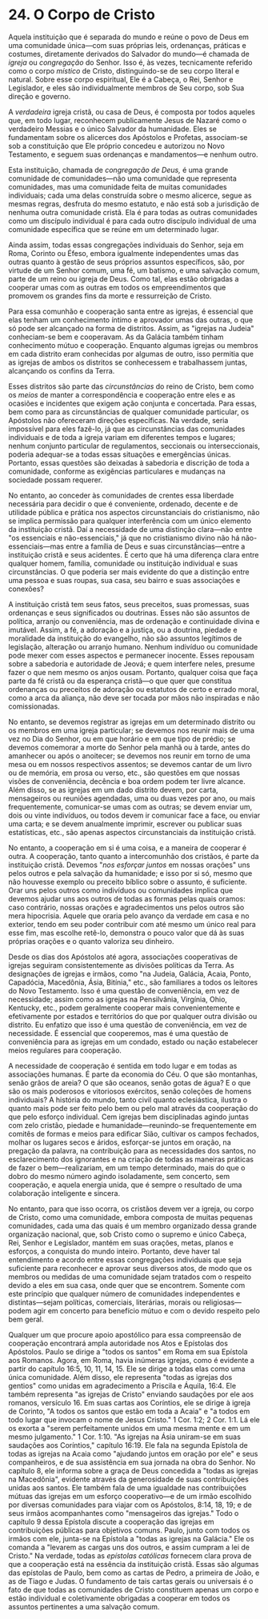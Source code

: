 # 24. O Corpo de Cristo

Aquela instituição que é separada do mundo e reúne o povo de Deus em uma comunidade única—com suas próprias leis, ordenanças, práticas e costumes, diretamente derivados do Salvador do mundo—é chamada de *igreja* ou *congregação* do Senhor. Isso é, às vezes, tecnicamente referido como o corpo *místico* de Cristo, distinguindo-se de seu corpo literal e natural. Sobre esse corpo espiritual, Ele é a Cabeça, o Rei, Senhor e Legislador, e eles são individualmente membros de Seu corpo, sob Sua direção e governo.

A *verdadeira* igreja cristã, ou casa de Deus, é composta por todos aqueles que, em todo lugar, reconhecem publicamente Jesus de Nazaré como o verdadeiro Messias e o único Salvador da humanidade. Eles se fundamentam sobre os alicerces dos Apóstolos e Profetas, associam-se sob a constituição que Ele próprio concedeu e autorizou no Novo Testamento, e seguem suas ordenanças e mandamentos—e nenhum outro.

Esta instituição, chamada de *congregação de Deus,* é uma grande comunidade de comunidades—não uma comunidade que representa comunidades, mas uma comunidade feita de muitas comunidades individuais; cada uma delas construída sobre o mesmo alicerce, segue as mesmas regras, desfruta do mesmo estatuto, e não está sob a jurisdição de nenhuma outra comunidade cristã. Ela é para todas as outras comunidades como um discípulo individual é para cada outro discípulo individual de uma comunidade específica que se reúne em um determinado lugar.

Ainda assim, todas essas congregações individuais do Senhor, seja em Roma, Corinto ou Éfeso, embora igualmente independentes umas das outras quanto à gestão de seus próprios assuntos específicos, são, por virtude de um Senhor comum, uma fé, um batismo, e uma salvação comum, parte de um reino ou igreja de Deus. Como tal, elas estão obrigadas a cooperar umas com as outras em todos os empreendimentos que promovem os grandes fins da morte e ressurreição de Cristo.

Para essa comunhão e cooperação santa entre as igrejas, é essencial que elas tenham um conhecimento íntimo e aprovador umas das outras, o que só pode ser alcançado na forma de distritos. Assim, as "igrejas na Judeia" conheciam-se bem e cooperavam. As da Galácia também tinham conhecimento mútuo e cooperação. Enquanto algumas igrejas ou membros em cada distrito eram conhecidas por algumas de outro, isso permitia que as igrejas de ambos os distritos se conhecessem e trabalhassem juntas, alcançando os confins da Terra.

Esses distritos são parte das *circunstâncias* do reino de Cristo, bem como os *meios* de manter a correspondência e cooperação entre eles e as ocasiões e incidentes que exigem ação conjunta e concertada. Para essas, bem como para as circunstâncias de qualquer comunidade particular, os Apóstolos não ofereceram direções específicas. Na verdade, seria impossível para eles fazê-lo, já que as circunstâncias das comunidades individuais e de toda a igreja variam em diferentes tempos e lugares; nenhum conjunto particular de regulamentos, seccionais ou interseccionais, poderia adequar-se a todas essas situações e emergências únicas. Portanto, essas questões são deixadas à sabedoria e discrição de toda a comunidade, conforme as exigências particulares e mudanças na sociedade possam requerer.

No entanto, ao conceder às comunidades de crentes essa liberdade necessária para decidir o que é conveniente, ordenado, decente e de utilidade pública e prática nos aspectos circunstanciais do cristianismo, não se implica permissão para qualquer interferência com um único elemento da instituição cristã. Daí a necessidade de uma distinção clara—não entre "os essenciais e não-essenciais," já que no cristianismo divino não há não-essenciais—mas entre a família de Deus e suas circunstâncias—entre a instituição cristã e seus acidentes. É certo que há uma diferença clara entre qualquer homem, família, comunidade ou instituição individual e suas circunstâncias. O que poderia ser mais evidente do que a distinção entre uma pessoa e suas roupas, sua casa, seu bairro e suas associações e conexões?

A instituição cristã tem seus fatos, seus preceitos, suas promessas, suas ordenanças e seus significados ou doutrinas. Esses não são assuntos de política, arranjo ou conveniência, mas de ordenação e continuidade divina e imutável. Assim, a fé, a adoração e a justiça, ou a doutrina, piedade e moralidade da instituição do evangelho, não são assuntos legítimos de legislação, alteração ou arranjo humano. Nenhum indivíduo ou comunidade pode mexer com esses aspectos e permanecer inocente. Esses repousam sobre a sabedoria e autoridade de Jeová; e quem interfere neles, presume fazer o que nem mesmo os anjos ousam. Portanto, qualquer coisa que faça parte da fé cristã ou da esperança cristã—o que quer que constitua ordenanças ou preceitos de adoração ou estatutos de certo e errado moral, como a arca da aliança, não deve ser tocada por mãos não inspiradas e não comissionadas.

No entanto, se devemos registrar as igrejas em um determinado distrito ou os membros em uma igreja particular; se devemos nos reunir mais de uma vez no Dia do Senhor, ou em que horário e em que tipo de prédio; se devemos comemorar a morte do Senhor pela manhã ou à tarde, antes do amanhecer ou após o anoitecer; se devemos nos reunir em torno de uma mesa ou em nossos respectivos assentos; se devemos cantar de um livro ou de memória, em prosa ou verso, etc., são questões em que nossas visões de conveniência, decência e boa ordem podem ter livre alcance. Além disso, se as igrejas em um dado distrito devem, por carta, mensageiros ou reuniões agendadas, uma ou duas vezes por ano, ou mais frequentemente, comunicar-se umas com as outras; se devem enviar um, dois ou vinte indivíduos, ou todos devem ir comunicar face a face, ou enviar uma carta; e se devem anualmente imprimir, escrever ou publicar suas estatísticas, etc., são apenas aspectos circunstanciais da instituição cristã.

No entanto, a cooperação em si é uma coisa, e a maneira de cooperar é outra. A cooperação, tanto quanto a intercomunhão dos cristãos, é parte da instituição cristã. Devemos "*nos esforçar juntos* em nossas orações" uns pelos outros e pela salvação da humanidade; e isso por si só, mesmo que não houvesse exemplo ou preceito bíblico sobre o assunto, é suficiente. Orar uns pelos outros como indivíduos ou comunidades implica que devemos ajudar uns aos outros de todas as formas pelas quais oramos: caso contrário, nossas orações e agradecimentos uns pelos outros são mera hipocrisia. Aquele que oraria pelo avanço da verdade em casa e no exterior, tendo em seu poder contribuir com até mesmo um único real para esse fim, mas escolhe retê-lo, demonstra o pouco valor que dá às suas próprias orações e o quanto valoriza seu dinheiro.

Desde os dias dos Apóstolos até agora, associações cooperativas de igrejas seguiram consistentemente as divisões políticas da Terra. As designações de igrejas e irmãos, como "na Judeia, Galácia, Acaia, Ponto, Capadócia, Macedônia, Ásia, Bitínia," etc., são familiares a todos os leitores do Novo Testamento. Isso é uma questão de conveniência, em vez de necessidade; assim como as igrejas na Pensilvânia, Virgínia, Ohio, Kentucky, etc., podem geralmente cooperar mais convenientemente e efetivamente por estados e territórios do que por qualquer outra divisão ou distrito. Eu enfatizo que isso é uma questão de conveniência, em vez de necessidade. É essencial que cooperemos, mas é uma questão de conveniência para as igrejas em um condado, estado ou nação estabelecer meios regulares para cooperação.

A necessidade de cooperação é sentida em todo lugar e em todas as associações humanas. É parte da economia do Céu. O que são montanhas, senão grãos de areia? O que são oceanos, senão gotas de água? E o que são os mais poderosos e vitoriosos exércitos, senão coleções de homens individuais? A história do mundo, tanto civil quanto eclesiástica, ilustra o quanto mais pode ser feito pelo bem ou pelo mal através da cooperação do que pelo esforço individual. Cem igrejas bem disciplinadas agindo juntas com zelo cristão, piedade e humanidade—reunindo-se frequentemente em comitês de formas e meios para edificar Sião, cultivar os campos fechados, molhar os lugares secos e áridos, esforçar-se juntos em oração, na pregação da palavra, na contribuição para as necessidades dos santos, no esclarecimento dos ignorantes e na criação de todas as maneiras práticas de fazer o bem—realizariam, em um tempo determinado, mais do que o dobro do mesmo número agindo isoladamente, sem concerto, sem cooperação, e aquela energia unida, que é sempre o resultado de uma colaboração inteligente e sincera.

No entanto, para que isso ocorra, os cristãos devem ver a igreja, ou corpo de Cristo, como uma comunidade, embora composta de muitas pequenas comunidades, cada uma das quais é um membro organizado dessa grande organização nacional, que, sob Cristo como o supremo e único Cabeça, Rei, Senhor e Legislador, mantém em suas orações, metas, planos e esforços, a conquista do mundo inteiro. Portanto, deve haver tal entendimento e acordo entre essas congregações individuais que seja suficiente para reconhecer e aprovar seus diversos atos, de modo que os membros ou medidas de uma comunidade sejam tratados com o respeito devido a eles em sua casa, onde quer que se encontrem. Somente com este princípio que qualquer número de comunidades independentes e distintas—sejam políticas, comerciais, literárias, morais ou religiosas—podem agir em concerto para benefício mútuo e com o devido respeito pelo bem geral.

Qualquer um que procure apoio apostólico para essa compreensão de cooperação encontrará ampla autoridade nos Atos e Epístolas dos Apóstolos. Paulo se dirige a "todos os santos" em Roma em sua Epístola aos Romanos. Agora, em Roma, havia inúmeras igrejas, como é evidente a partir do capítulo 16:5, 10, 11, 14, 15. Ele se dirige a todas elas como uma única comunidade. Além disso, ele representa "todas as igrejas dos gentios" como unidas em agradecimento a Priscila e Áquila, 16:4. Ele também representa "as igrejas de Cristo" enviando saudações por ele aos romanos, versículo 16. Em suas cartas aos Coríntios, ele se dirige à igreja de Corinto, "A todos os santos que estão em toda a Acaia" e "a todos em todo lugar que invocam o nome de Jesus Cristo." 1 Cor. 1:2; 2 Cor. 1:1. Lá ele os exorta a "serem perfeitamente unidos em uma mesma mente e em um mesmo julgamento." 1 Cor. 1:10. "As igrejas na Ásia uniram-se em suas saudações aos Coríntios," capítulo 16:19. Ele fala na segunda Epístola de todas as igrejas na Acaia como "ajudando juntos em oração por ele" e seus companheiros, e de sua assistência em sua jornada na obra do Senhor. No capítulo 8, ele informa sobre a graça de Deus concedida a "todas as igrejas na Macedônia", evidente através da generosidade de suas contribuições unidas aos santos. Ele também fala de uma igualdade nas contribuições mútuas das igrejas em um esforço cooperativo—e de um irmão escolhido por diversas comunidades para viajar com os Apóstolos, 8:14, 18, 19; e de seus irmãos acompanhantes como "mensageiros das igrejas." Todo o capítulo 9 dessa Epístola discute a cooperação das igrejas em contribuições públicas para objetivos comuns. Paulo, junto com todos os irmãos com ele, junta-se na Epístola a "todas as igrejas na Galácia." Ele os comanda a "levarem as cargas uns dos outros, e assim cumpram a lei de Cristo." Na verdade, todas as *epístolas católicas* fornecem clara prova de que a cooperação está na essência da instituição cristã. Essas são algumas das epístolas de Paulo, bem como as cartas de Pedro, a primeira de João, e as de Tiago e Judas. O fundamento de tais cartas gerais ou universais é o fato de que todas as comunidades de Cristo constituem apenas um corpo e estão individual e coletivamente obrigadas a cooperar em todos os assuntos pertinentes a uma salvação comum.